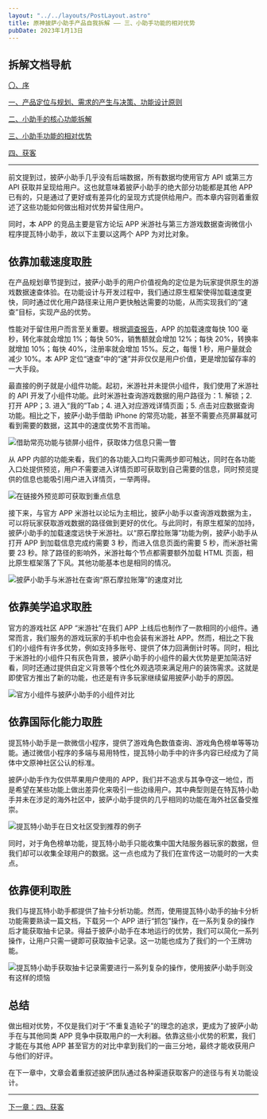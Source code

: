```yaml
---
layout: "../../layouts/PostLayout.astro"
title: 原神披萨小助手产品自我拆解 —— 三、小助手功能的相对优势
pubDate: 2023年1月13日
---
```


## 拆解文档导航

[〇、序](/blogs/gi-product-dismantle-0)

[一、产品定位与规划、需求的产生与决策、功能设计原则](/blogs/gi-product-dismantle-1)

[二、小助手的核心功能拆解](/blogs/gi-product-dismantle-2)

[三、小助手功能的相对优势](/blogs/gi-product-dismantle-3)

[四、获客](/blogs/gi-product-dismantle-4)

---

前文提到过，披萨小助手几乎没有后端数据，所有数据均使用官方 API 或第三方 API 获取并呈现给用户。这也就意味着披萨小助手的绝大部分功能都是其他 APP 已有的，只是通过了更好或有差异化的呈现方式提供给用户。而本章内容则着重叙述了这些功能如何做出相对优势并留住用户。

同时，本 APP 的竞品主要是官方论坛 APP 米游社与第三方游戏数据查询微信小程序提瓦特小助手，故以下主要以这两个 APP 为对比对象。

## 依靠加载速度取胜

在产品规划章节提到过，披萨小助手的用户价值视角的定位是为玩家提供原生的游戏数据速查体验。在功能设计与开发过程中，我们通过原生框架使得加载速度更快，同时通过优化用户路径来让用户更快触达需要的功能，从而实现我们的“速查”目标，实现产品的优势。

性能对于留住用户而言至关重要。根据[调查报告](popover '来源：<a href="https://web.dev/learn/performance/why-speed-matters" target="_blank">Mobify 的案例</a>、<a href="https://www.digitalcommerce360.com/2010/08/19/web-accelerator-revs-conversion-and-sales-autoanything/" target="_blank">AutoAnything 的案例</a>、<a href="https://www.thinkwithgoogle.com/intl/en-gb/marketing-strategies/app-and-mobile/furniture-village-and-greenlight-slash-page-load-times-boosting-user-experience/" target="_blank">Furniture Village 的案例</a>、<a href="https://medium.com/pinterest-engineering/driving-user-growth-with-performance-improvements-cfc50dafadd7" target="_blank">Pinterest 的案例</a>、<a href="https://www.creativebloq.com/features/how-the-bbc-builds-websites-that-scale" target="_blank">BBC 的案例</a>。')，APP 的加载速度每快 100 毫秒，转化率就会增加 1%；每快 50%，销售额就会增加 12%；每快 20%，转换率就增加 10%；每快 40%，注册率就会增加 15%。反之，每慢 1 秒，用户量就会减少 10%。本 APP 定位“速查”中的“速”并非仅仅是用户价值，更是增加留存率的一大手段。

最直接的例子就是小组件功能。起初，米游社并未提供小组件，我们使用了米游社的 API 开发了小组件功能。此时米游社查询游戏数据的用户路径为：1. 解锁；2. 打开 APP；3. 进入“我的”Tab；4. 进入对应游戏详情页面；5. 点击对应数据查询功能。相比之下，披萨小助手借助 iPhone 的常亮功能，甚至不需要点亮屏幕就可看到需要的数据，这其中的速度优势不言而喻。

![借助常亮功能与锁屏小组件，获取体力信息只需一瞥](/images/gi-widget-8.png "借助常亮功能与锁屏小组件，获取体力信息甚至不需要点亮手机")

从 APP 内部的功能来看，我们的各功能入口均只需两步即可触达，同时在各功能入口处提供预览，用户不需要进入详情页即可获取到自己需要的信息，同时预览提供的信息也能吸引用户进入详情页，一举两得。

![在链接外预览即可获取到重点信息](/images/gi-widget-6.png "入口提供了预览以便更快获取到重点信息")

接下来，与官方 APP 米游社以论坛为主相比，披萨小助手以查询游戏数据为主，可以将玩家获取游戏数据的路径做到更好的优化。与此同时，有原生框架的加持，披萨小助手的加载速度远快于米游社。以“原石摩拉账簿”功能为例，披萨小助手从打开 APP 到加载信息完成约需要 3 秒，而进入信息页面约需要 5 秒，而米游社需要 23 秒。除了路径的影响外，米游社每个节点都需要额外加载 HTML 页面，相比原生框架落了下风。其他功能基本也是相同的情况。

![披萨小助手与米游社在查询“原石摩拉账簿”的速度对比](/images/gi-widget-7.gif "披萨小助手与米游社在查询“原石摩拉账簿”的速度对比")

## 依靠美学追求取胜

官方的游戏社区 APP “米游社”在我们 APP 上线后也制作了一款相同的小组件。通常而言，我们服务的游戏玩家的手机中也会装有米游社 APP。然而，相比之下我们的小组件有许多优势，例如支持多账号、提供了体力回满倒计时等。同时，相比于米游社的小组件只有灰色背景，披萨小助手的小组件的最大优势是更加简洁好看，同时还通过提供自定义背景等个性化外观选项来满足用户的装饰需求。这就是即使官方推出了新的功能，也还是有许多玩家继续留用披萨小助手的原因。

![官方小组件与披萨小助手的小组件对比](/images/gi-widget-5.png "披萨小助手的小组件与官方小组件对比")

## 依靠国际化能力取胜

提瓦特小助手是一款微信小程序，提供了游戏角色数值查询、游戏角色榜单等等功能。通过微信小程序的多端与易用特性，提瓦特小助手中的许多内容已经成为了简体中文原神社区公认的标准。

披萨小助手作为仅供苹果用户使用的 APP，我们并不追求与其争夺这一地位，而是希望在某些功能上做出差异化来吸引一些边缘用户。其中典型则是在特瓦特小助手并未在涉足的海外社区中，披萨小助手提供的几乎相同的功能在海外社区备受推崇。

![提瓦特小助手在日文社区受到推荐的例子](/images/gi-widget-9.png "日本玩家推荐披萨小助手的游戏角色数值查询与游戏角色榜单")

同时，对于角色榜单功能，提瓦特小助手只能收集中国大陆服务器玩家的数据，但我们却可以收集全球用户的数据。这一点也成为了我们在宣传这一功能时的一大卖点。

## 依靠便利取胜

我们与提瓦特小助手都提供了抽卡分析功能。然而，使用提瓦特小助手的抽卡分析功能需要熟读一篇文档，下载另一个 APP 进行“抓包”操作，在一系列复杂的操作后才能获取抽卡记录。得益于披萨小助手在本地运行的优势，我们可以简化一系列操作，让用户只需一键即可获取抽卡记录。这一功能也成为了我们的一个王牌功能。

![提瓦特小助手获取抽卡记录需要进行一系列复杂的操作，使用披萨小助手则没有这样的烦恼](/images/gi-widget-10.png "提瓦特小助手获取抽卡记录需要进行一系列复杂的操作，使用披萨小助手则没有这样的烦恼")

## 总结

做出相对优势，不仅是我们对于“不重复造轮子”的理念的追求，更成为了披萨小助手在与其他同类 APP 竞争中获取用户的一大利器。依靠这些小优势的积累，我们才能在与其他 APP 甚至官方的对比中拿到我们的一亩三分地，最终才能收获用户与他们的好评。

在下一章中，文章会着重叙述披萨团队通过各种渠道获取客户的途径与有关功能设计。

---

[下一章：四、获客](/blogs/gi-product-dismantle-4)